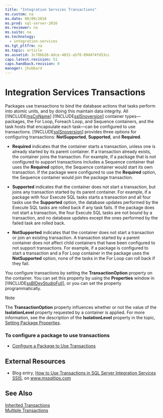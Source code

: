```yaml
---
title: "Integration Services Transactions"
ms.custom: na
ms.date: 08/09/2016
ms.prod: sql-server-2016
ms.reviewer: na
ms.suite: na
ms.technology: 
  - integration-services
ms.tgt_pltfrm: na
ms.topic: article
ms.assetid: 3c78bb26-ddce-4831-a5f8-09d4f4fd53cc
caps.latest.revision: 51
caps.handback.revision: 0
manager: jhubbard
---
```

# Integration Services Transactions
Packages use transactions to bind the database actions that tasks perform into atomic units, and by doing this maintain data integrity. All [!INCLUDE[msCoName](../../Topics/TopicNameContainA/tokens/msCoName_md.md)] [!INCLUDE[ssISnoversion](../../Topics/TopicNameContainA/tokens/ssISnoversion_md.md)] container types—packages, the For Loop, Foreach Loop, and Sequence containers, and the task hosts that encapsulate each task—can be configured to use transactions. [!INCLUDE[ssISnoversion](../../Topics/TopicNameContainA/tokens/ssISnoversion_md.md)] provides three options for configuring transactions: **NotSupported**, **Supported**, and **Required**.  
  
-   **Required** indicates that the container starts a transaction, unless one is already started by its parent container. If a transaction already exists, the container joins the transaction. For example, if a package that is not configured to support transactions includes a Sequence container that uses the **Required** option, the Sequence container would start its own transaction. If the package were configured to use the **Required** option, the Sequence container would join the package transaction.  
  
-   **Supported** indicates that the container does not start a transaction, but joins any transaction started by its parent container. For example, if a package with four Execute SQL tasks starts a transaction and all four tasks use the **Supported** option, the database updates performed by the Execute SQL tasks are rolled back if any task fails. If the package does not start a transaction, the four Execute SQL tasks are not bound by a transaction, and no database updates except the ones performed by the failed task are rolled back.  
  
-   **NotSupported** indicates that the container does not start a transaction or join an existing transaction. A transaction started by a parent container does not affect child containers that have been configured to not support transactions. For example, if a package is configured to start a transaction and a For Loop container in the package uses the **NotSupported** option, none of the tasks in the For Loop can roll back if they fail.  
  
 You configure transactions by setting the **TransactionOption** property on the container. You can set this property by using the **Properties** window in [!INCLUDE[ssBIDevStudioFull](../../Topics/TopicNameContainA/tokens/ssBIDevStudioFull_md.md)], or you can set the property programmatically.  
  
> [!NOTE]  
>  The **TransactionOption** property influences whether or not the value of the **IsolationLevel** property requested by a container is applied. For more information, see the description of the **IsolationLevel** property in the topic, [Setting Package Properties](../../Topics/TopicNameNotContainA/Set-Package-Properties.md).  
  
### To configure a package to use transactions  
  
-   [Configure a Package to Use Transactions](../../Topics/TopicNameContainA/Configure-a-Package-to-Use-Transactions.md)  
  
## External Resources  
  
-   Blog entry, [How to Use Transactions in SQL Server Integration Services SSIS](http://go.microsoft.com/fwlink/?LinkId=157783), on www.mssqltips.com  
  
## See Also  
 [Inherited Transactions](../../Topics/TopicNameNotContainA/Inherited-Transactions.md)   
 [Multiple Transactions](../../Topics/TopicNameNotContainA/Multiple-Transactions.md)
